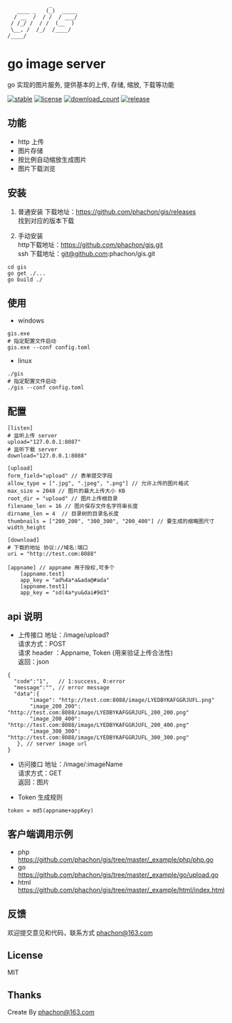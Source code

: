 ```
             _
   ____ _   (_)  _____
  / __  /  / /  / ___/
 / /_/ /  / /  (__  )
 \__, /  /_/  /____/
/____/

```
# go image server
go 实现的图片服务, 提供基本的上传, 存储, 缩放, 下载等功能

[![stable](https://img.shields.io/badge/stable-stable-green.svg)](https://github.com/phachon/gis/)
[![license](https://img.shields.io/github/license/phachon/gis.svg?style=plastic)]()
[![download_count](https://img.shields.io/github/downloads/phachon/gis/total.svg?style=plastic)](https://github.com/phachon/gis/releases)
[![release](https://img.shields.io/github/release/phachon/gis.svg?style=plastic)](https://github.com/phachon/gis/releases)

## 功能
- http 上传
- 图片存储
- 按比例自动缩放生成图片
- 图片下载浏览

## 安装

1. 普通安装
下载地址：https://github.com/phachon/gis/releases  
找到对应的版本下载

2. 手动安装  
http下载地址：https://github.com/phachon/gis.git  
ssh 下载地址：git@github.com:phachon/gis.git  

```
cd gis
go get ./...
go build ./
```
## 使用
- windows

```
gis.exe
# 指定配置文件启动
gis.exe --conf config.toml
```

- linux

```
./gis
# 指定配置文件启动
./gis --conf config.toml
```

## 配置

```
[listen]
# 监听上传 server
upload="127.0.0.1:8087"
# 监听下载 server
download="127.0.0.1:8088"

[upload]
form_field="upload" // 表单提交字段
allow_type = [".jpg", ".jpeg", ".png"] // 允许上传的图片格式
max_size = 2048 // 图片的最大上传大小 KB
root_dir = "upload" // 图片上传根目录
filename_len = 16 // 图片保存文件名字符串长度
dirname_len = 4  // 目录树的目录名长度
thumbnails = ["200_200", "300_300", "200_400"] // 要生成的缩略图尺寸 width_height

[download]
# 下载的地址 协议://域名:端口
uri = "http://test.com:8088"

[appname] // appname 用于授权,可多个
    [appname.test]
    app_key = "ad%4a*a&ada@#ada"
    [appname.test1]
    app_key = "sd(4a*yu&dai#9d3"
```

## api 说明

- 上传接口
地址：/image/upload?<br>
请求方式：POST<br>
请求 header ：Appname, Token (用来验证上传合法性)<br>
返回：json<br>
```
{
  "code":"1",   // 1:success, 0:error
  "message":"", // error message
  "data":{
       "image": "http://test.com:8088/image/LYEDBYKAFGGRJUFL.png"
       "image_200_200": "http://test.com:8088/image/LYEDBYKAFGGRJUFL_200_200.png"
       "image_200_400": "http://test.com:8088/image/LYEDBYKAFGGRJUFL_200_400.png"
       "image_300_300": "http://test.com:8088/image/LYEDBYKAFGGRJUFL_300_300.png"
   }, // server image url
}
```

- 访问接口
地址：/image/:imageName<br>
请求方式：GET<br>
返回：图片

- Token 生成规则
```
token = md5(appname+appKey)
```

## 客户端调用示例
- php <br>
https://github.com/phachon/gis/tree/master/_example/php/php.go
- go <br>
https://github.com/phachon/gis/tree/master/_example/go/upload.go
- html <br>
https://github.com/phachon/gis/tree/master/_example/html/index.html


## 反馈

欢迎提交意见和代码，联系方式 phachon@163.com

## License

MIT

Thanks
---------
Create By phachon@163.com
